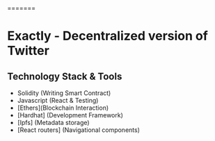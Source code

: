 =======

# Exactly - Decentralized version of Twitter

## Technology Stack & Tools

- Solidity (Writing Smart Contract)
- Javascript (React & Testing)
- [Ethers](Blockchain Interaction)
- [Hardhat] (Development Framework)
- [Ipfs] (Metadata storage)
- [React routers] (Navigational components)
